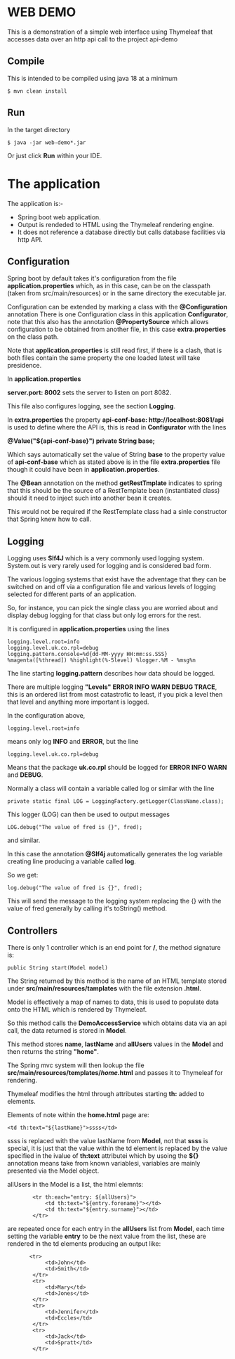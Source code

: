 # WEB DEMO

This is a demonstration of a simple web interface using Thymeleaf that accesses data over an http api call to
the project api-demo

## Compile

This is intended to be compiled using java 18 at a minimum

```
$ mvn clean install
```

## Run

In the target directory

```
$ java -jar web-demo*.jar
```
Or just click __Run__ within your IDE.

# The application

The application is:-
* Spring boot web application.
* Output is rendeded to HTML using the Thymeleaf rendering engine.
* It does not reference a database directly but calls database facilities via http API.


## Configuration

Spring boot by default takes it's configuration from the file
__application.properties__ which, as in this case, can be on the
classpath (taken from src/main/resources) or in the same directory
the executable jar.

Configuration can be extended by marking a class with the
__@Configuration__ annotation There is one Configuration class in
this application __Configurator__, note that this also has the annotation
__@PropertySource__ which allows configuration to be obtained from another file,
in this case __extra.properties__ on the class path.

Note that __application.properties__ is still read first,
if there is a clash, that is both files contain the same property
the one loaded latest will take presidence.

In __application.properties__

__server.port: 8002__ sets the server to listen on port 8082.

This file also configures logging, see the section __Logging__.

In __extra.properties__ the property 
__api-conf-base: http://localhost:8081/api__ is used to define where the API
is, this is read in __Configurator__ with the lines

__@Value("${api-conf-base}")
private String base;__

Which says automatically set the value of String __base__ to the property
value of __api-conf-base__ which as stated above is in the file
__extra.properties__ file though it could have been in __application.properties__.

The __@Bean__ annotation on the method __getRestTmplate__ indicates to spring that 
this should be the source of a RestTemplate bean (instantiated class)
should it need to inject such into another bean it creates.

This would not be required if the RestTemplate class had a sinle
constructor that Spring knew how to call. 

## Logging
Logging uses __Slf4J__ which is a very commonly used logging system.
System.out is very rarely used for logging and is considered bad form.

The various logging systems that exist have the adventage that they
can be switched on and off via a configuration file and various levels
of logging selected for different parts of an application.

So, for instance, you can pick the single class you are worried about
and display debug logging for that class but only log errors for the rest.

It is configured in __application.properties__ using the lines

```
logging.level.root=info
logging.level.uk.co.rpl=debug
logging.pattern.console=%d{dd-MM-yyyy HH:mm:ss.SSS} %magenta([%thread]) %highlight(%-5level) %logger.%M - %msg%n
```

The line starting __logging.pattern__ describes how data should be logged.

There are multiple logging __"Levels"__ __ERROR INFO WARN DEBUG TRACE__,
this is an ordered list from most catastrofic to least, if you pick a level
then that level and anything more important is logged.

In the configuration above, 
```
logging.level.root=info
```
means only log __INFO__ and __ERROR__, but the line  
```
logging.level.uk.co.rpl=debug
```
Means that the package __uk.co.rpl__ should be logged for __ERROR INFO WARN__
and  __DEBUG__.


Normally a class will contain a variable called log or similar with the line

```
private static final LOG = LoggingFactory.getLogger(ClassName.class);
```

This logger (LOG) can then be used to output messages

```
LOG.debug("The value of fred is {}", fred);
```

and similar.

In this case the annotation __@Slf4j__ automatically generates the log
variable creating line producing a variable called __log__.

So we get:
```
log.debug("The value of fred is {}", fred);
```
This will send the message to the logging system replacing the {} with the
value of fred generally by calling it's toString() method.

## Controllers

There is only 1 controller which is an end point for __/__, the method signature is:
```
public String start(Model model)
```
The String returned by this method is the name of an HTML template stored under
__src/main/resources/tamplates__ with the file extension __.html__.

Model is effectively a map of names to data, this is used to populate data onto the 
HTML which is rendered by Thymeleaf.

So this method calls the __DemoAccessService__ which obtains data via an api call, 
the data returned is stored in __Model__.

This method stores __name__, __lastName__ and __allUsers__ values in the __Model__
and then returns the string __"home"__.

The Spring mvc system will then lookup the file
__src/main/resources/templates/_home_.html__
and passes it to Thymeleaf for rendering.

Thymeleaf modifies the html through attributes starting __th:__ added to elements.

Elements of note within the __home.html__ page are:

```
<td th:text="${lastName}">ssss</td>
```
ssss is replaced with the value lastName from __Model__, not that __ssss__ is special,
it is just that the value within the td element is replaced by the value specified
in the ivalue of __th:text__ attributei which by usoing the __${}__ annotation means 
take from known variablesi, variables are mainly presented via the Model object.

allUsers in the Model is a list, the html elemnts:
```
        <tr th:each="entry: ${allUsers}">
            <td th:text="${entry.forename}"></td>
            <td th:text="${entry.surname}"></td>
        </tr>
```
are repeated once for each entry in the __allUsers__ list from __Model__,
each time setting the variable __entry__ to be the next value from the list,
these are rendered in the td elements producing an output like:

```
       <tr>
            <td>John</td>
            <td>Smith</td>
        </tr>
        <tr>
            <td>Mary</td>
            <td>Jones</td>
        </tr>
        <tr>
            <td>Jennifer</td>
            <td>Eccles</td>
        </tr>
        <tr>
            <td>Jack</td>
            <td>Spratt</td>
        </tr>
```



